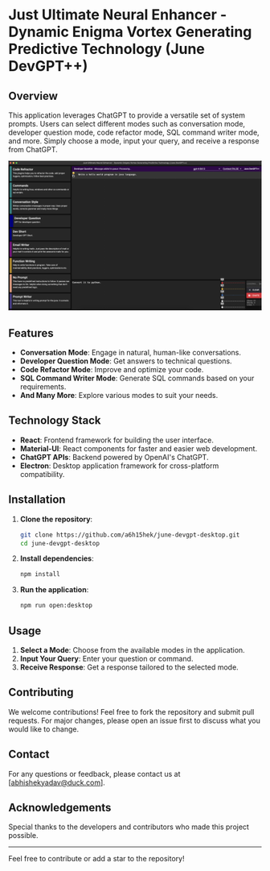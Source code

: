 # Just Ultimate Neural Enhancer - Dynamic Enigma Vortex Generating Predictive Technology (June DevGPT++)

## Overview
This application leverages ChatGPT to provide a versatile set of system prompts. Users can select different modes such as conversation mode, developer question mode, code refactor mode, SQL command writer mode, and more. Simply choose a mode, input your query, and receive a response from ChatGPT.

![Description of the image](https://github.com/a6h15hek/june-devgpt-desktop/blob/main/docs/june.png)


## Features
- **Conversation Mode**: Engage in natural, human-like conversations.
- **Developer Question Mode**: Get answers to technical questions.
- **Code Refactor Mode**: Improve and optimize your code.
- **SQL Command Writer Mode**: Generate SQL commands based on your requirements.
- **And Many More**: Explore various modes to suit your needs.

## Technology Stack
- **React**: Frontend framework for building the user interface.
- **Material-UI**: React components for faster and easier web development.
- **ChatGPT APIs**: Backend powered by OpenAI's ChatGPT.
- **Electron**: Desktop application framework for cross-platform compatibility.

## Installation
1. **Clone the repository**:
    ```sh
    git clone https://github.com/a6h15hek/june-devgpt-desktop.git
    cd june-devgpt-desktop
    ```

2. **Install dependencies**:
    ```sh
    npm install
    ```

3. **Run the application**:
    ```sh
    npm run open:desktop
    ```

## Usage
1. **Select a Mode**: Choose from the available modes in the application.
2. **Input Your Query**: Enter your question or command.
3. **Receive Response**: Get a response tailored to the selected mode.

## Contributing
We welcome contributions! Feel free to fork the repository and submit pull requests. For major changes, please open an issue first to discuss what you would like to change.

## Contact
For any questions or feedback, please contact us at [abhishekyadav@duck.com].

## Acknowledgements
Special thanks to the developers and contributors who made this project possible.

---

Feel free to contribute or add a star to the repository!
